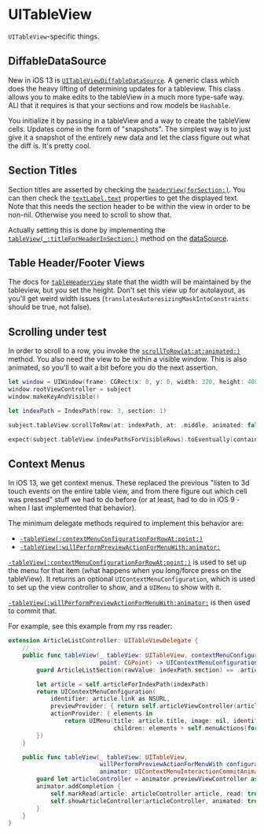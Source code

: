 # UITableView

`UITableView`-specific things.

## DiffableDataSource

New in iOS 13 is [`UITableViewDiffableDataSource`](https://developer.apple.com/documentation/uikit/uitableviewdiffabledatasource). A generic class which does the heavy lifting of determining updates for a tableview. This class allows you to make edits to the tableView in a much more type-safe way. ALl that it requires is that your sections and row models be `Hashable`.

You initialize it by passing in a tableView and a way to create the tableView cells. Updates come in the form of "snapshots". The simplest way is to just give it a snapshot of the entirely new data and let the class figure out what the diff is. It's pretty cool.

## Section Titles

Section titles are asserted by checking the [`headerView(forSection:)`](https://developer.apple.com/documentation/uikit/uitableview/1614965-headerview). You can then check the [`textLabel.text`](https://developer.apple.com/documentation/uikit/uitableviewheaderfooterview/1624912-textlabel) properties to get the displayed text. Note that this needs the section header to be within the view in order to be non-nil. Otherwise you need to scroll to show that.

Actually setting this is done by implementing the [`tableView(_:titleForHeaderInSection:)`](https://developer.apple.com/documentation/uikit/uitableviewdatasource/1614850-tableview) method on the [dataSource](https://developer.apple.com/documentation/uikit/uitableviewdatasource).

## Table Header/Footer Views

The docs for [`tableHeaderView`](https://developer.apple.com/documentation/uikit/uitableview/1614904-tableheaderview) state that the width will be maintained by the tableview, but you set the height. Don't set this view up for autolayout, as you'll get weird width issues (`translatesAutoresizingMaskIntoConstraints` should be true, not false).

## Scrolling under test

In order to scroll to a row, you invoke the [`scrollToRow(at:at:animated:)`](https://developer.apple.com/documentation/uikit/uitableview/1614997-scrolltorow) method. You also need the view to be within a visible window. This is also animated, so you'll to wait a bit before you do the next assertion.

```swift
let window = UIWindow(frame: CGRect(x: 0, y: 0, width: 320, height: 480))
window.rootViewController = subject
window.makeKeyAndVisible()

let indexPath = IndexPath(row: 3, section: 1)

subject.tableView.scrollToRow(at: indexPath, at: .middle, animated: false)

expect(subject.tableView.indexPathsForVisibleRows).toEventually(contain(indexPath))
```

## Context Menus

In iOS 13, we get context menus. These replaced the previous "listen to 3d touch events on the entire table view, and from there figure out which cell was pressed" stuff we had to do before (or at least, had to do in iOS 9 - when I last implemented that behavior).

The minimum delegate methods required to implement this behavior are:

- [`-tableView(:contextMenuConfigurationForRowAt:point:)`](https://developer.apple.com/documentation/uikit/uitableviewdelegate/3295956-tableview)
- [`-tableView(:willPerformPreviewActionForMenuWith:animator:`](https://developer.apple.com/documentation/uikit/uitableviewdelegate/3375810-tableview)

[`-tableView(:contextMenuConfigurationForRowAt:point:)`](https://developer.apple.com/documentation/uikit/uitableviewdelegate/3295956-tableview) is used to set up the menu for that item (what happens when you long/force press on the tableView). It returns an optional `UIContextMenuConfiguration`, which is used to set up the view controller to show, and a `UIMenu` to show with it.

[`-tableView(:willPerformPreviewActionForMenuWith:animator:`](https://developer.apple.com/documentation/uikit/uitableviewdelegate/3375810-tableview) is then used to commit that.

For example, see this example from my rss reader:

```swift
extension ArticleListController: UITableViewDelegate {
    // ...
    public func tableView(_ tableView: UITableView, contextMenuConfigurationForRowAt indexPath: IndexPath,
                          point: CGPoint) -> UIContextMenuConfiguration? {
        guard ArticleListSection(rawValue: indexPath.section) == .articles else { return nil }

        let article = self.articleForIndexPath(indexPath)
        return UIContextMenuConfiguration(
            identifier: article.link as NSURL,
            previewProvider: { return self.articleViewController(article) },
            actionProvider: { elements in
                return UIMenu(title: article.title, image: nil, identifier: nil, options: [],
                              children: elements + self.menuActions(for: article))
        })
    }

    public func tableView(_ tableView: UITableView,
                          willPerformPreviewActionForMenuWith configuration: UIContextMenuConfiguration,
                          animator: UIContextMenuInteractionCommitAnimating) {
        guard let articleController = animator.previewViewController as? ArticleViewController else { return }
        animator.addCompletion {
            self.markRead(article: articleController.article, read: true)
            self.showArticleController(articleController, animated: true)
        }
    }
}
```
